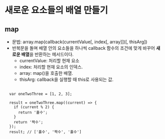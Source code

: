 # 새로운 요소들의 배열 만들기
## map
* 문법: array.map(callback(currentValue[, index[, array]])[, thisArg])
* 반복문을 돌며 배열 안의 요소들을 하나씩 callback 함수의 조건에 맞게 바꾸어 **새로운 배열**을 반환하는 메서드이다.
  * currentValue: 처리할 현재 요소
  * index: 처리할 현재 요소의 인덱스.
  * array: map()을 호출한 배열.
  * thisArg: callback을 실행할 때 this로 사용되는 값.
<pre>
  <code>
  var oneTwoThree = [1, 2, 3];

  result = oneTwoThree.map((current) => {
    if (current % 2) {
      return '홀수';
    }
    return '짝수';
  });
  result; // ['홀수', '짝수', '홀수']
  </code>
</pre>